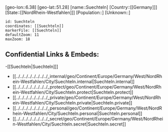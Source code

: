 ﻿---
location: [51.28,6.38]
mapzoom: [7,12] 
mapmarker: city 
type: City
tags:
- geo/City


SpocWebEntityId: 34715
isDeleted: false
confidential: public

---
[geo-lon::6.38]
[geo-lat::51.28]
[name::Suechteln]
[Country::[[Germany]]]
[State::[[NordRhein-Westfahlen]]]
[Population::]
[Unknown::]


```leaflet
id: Suechteln
coordinates: [[Suechteln]]
markerFile: [[Suechteln]]
defaultZoom: 11 
maxZoom: 18
```


## Confidential Links & Embeds: 
-[[Suechteln|Suechteln]]] 
- [[../../../../../../../../_internal/geo/Continent/Europe/Germany/West/NordRhein-Westfahlen/City/Suechteln.internal|Suechteln.internal]] 
- [[../../../../../../../../_protect/geo/Continent/Europe/Germany/West/NordRhein-Westfahlen/City/Suechteln.protect|Suechteln.protect]] 
- [[../../../../../../../../_private/geo/Continent/Europe/Germany/West/NordRhein-Westfahlen/City/Suechteln.private|Suechteln.private]] 
- [[../../../../../../../../_personal/geo/Continent/Europe/Germany/West/NordRhein-Westfahlen/City/Suechteln.personal|Suechteln.personal]] 
- [[../../../../../../../../_secret/geo/Continent/Europe/Germany/West/NordRhein-Westfahlen/City/Suechteln.secret|Suechteln.secret]] 
